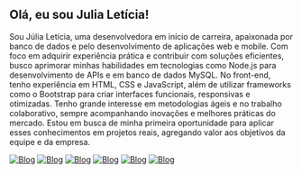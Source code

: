 ## Olá, eu sou Julia Letícia!



Sou
Júlia Letícia, uma desenvolvedora em início de carreira, apaixonada por
banco de dados e pelo desenvolvimento de aplicações web e mobile. Com
foco em adquirir experiência prática e contribuir com soluções
eficientes, busco aprimorar minhas habilidades em tecnologias como
Node.js para desenvolvimento de APIs e em banco de dados MySQL. No
front-end, tenho experiência em HTML, CSS e JavaScript, além de utilizar
frameworks como o Bootstrap para criar interfaces funcionais,
responsivas e otimizadas.
Tenho grande interesse em metodologias
ágeis e no trabalho colaborativo, sempre acompanhando inovações e
melhores práticas do mercado. Estou em busca de minha primeira
oportunidade para aplicar esses conhecimentos em projetos reais,
agregando valor aos objetivos da equipe e da empresa.

[![Blog](https://img.shields.io/badge/HTML5-E34F26?style=for-the-badge&logo=html5&logoColor=white)](https://www.linkedin.com/in/julia-letícia-melo-582394253)
[![Blog](https://img.shields.io/badge/CSS-239120?&style=for-the-badge&logo=css3&logoColor=white)](https://www.linkedin.com/in/julia-letícia-melo-582394253)
[![Blog](https://img.shields.io/badge/JavaScript-F7DF1E?style=for-the-badge&logo=javascript&logoColor=black)](https://www.linkedin.com/in/julia-letícia-melo-582394253)
[![Blog](https://img.shields.io/badge/TypeScript-007ACC?style=for-the-badge&logo=typescript&logoColor=white)](https://www.linkedin.com/in/julia-letícia-melo-582394253)
[![Blog](https://img.shields.io/badge/Node.js-43853D?style=for-the-badge&logo=node.js&logoColor=white)](https://www.linkedin.com/in/julia-letícia-melo-582394253)
[![Blog](https://img.shields.io/badge/Bootstrap-563D7C?style=for-the-badge&logo=bootstrap&logoColor=white)](https://www.linkedin.com/in/julia-letícia-melo-582394253)
